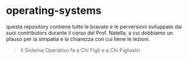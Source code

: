 # operating-systems
questa repository contiene tutte le bravate e le perversioni sviluppate dai suoi contributors durante il corso del Prof. Natella, a cui dobbiamo un plauso per la simpatia e la chiarezza con cui tiene le lezioni.

> Il Sistema Operativo fa a Chi Figli e a Chi Figliastri
